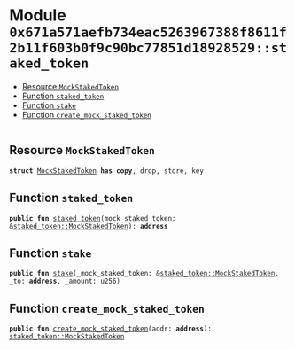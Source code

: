 
<a id="0x671a571aefb734eac5263967388f8611f2b11f603b0f9c90bc77851d18928529_staked_token"></a>

# Module `0x671a571aefb734eac5263967388f8611f2b11f603b0f9c90bc77851d18928529::staked_token`



-  [Resource `MockStakedToken`](#0x671a571aefb734eac5263967388f8611f2b11f603b0f9c90bc77851d18928529_staked_token_MockStakedToken)
-  [Function `staked_token`](#0x671a571aefb734eac5263967388f8611f2b11f603b0f9c90bc77851d18928529_staked_token_staked_token)
-  [Function `stake`](#0x671a571aefb734eac5263967388f8611f2b11f603b0f9c90bc77851d18928529_staked_token_stake)
-  [Function `create_mock_staked_token`](#0x671a571aefb734eac5263967388f8611f2b11f603b0f9c90bc77851d18928529_staked_token_create_mock_staked_token)


<pre><code></code></pre>



<a id="0x671a571aefb734eac5263967388f8611f2b11f603b0f9c90bc77851d18928529_staked_token_MockStakedToken"></a>

## Resource `MockStakedToken`



<pre><code><b>struct</b> <a href="staked_token.md#0x671a571aefb734eac5263967388f8611f2b11f603b0f9c90bc77851d18928529_staked_token_MockStakedToken">MockStakedToken</a> <b>has</b> <b>copy</b>, drop, store, key
</code></pre>



<a id="0x671a571aefb734eac5263967388f8611f2b11f603b0f9c90bc77851d18928529_staked_token_staked_token"></a>

## Function `staked_token`



<pre><code><b>public</b> <b>fun</b> <a href="staked_token.md#0x671a571aefb734eac5263967388f8611f2b11f603b0f9c90bc77851d18928529_staked_token">staked_token</a>(mock_staked_token: &<a href="staked_token.md#0x671a571aefb734eac5263967388f8611f2b11f603b0f9c90bc77851d18928529_staked_token_MockStakedToken">staked_token::MockStakedToken</a>): <b>address</b>
</code></pre>



<a id="0x671a571aefb734eac5263967388f8611f2b11f603b0f9c90bc77851d18928529_staked_token_stake"></a>

## Function `stake`



<pre><code><b>public</b> <b>fun</b> <a href="">stake</a>(_mock_staked_token: &<a href="staked_token.md#0x671a571aefb734eac5263967388f8611f2b11f603b0f9c90bc77851d18928529_staked_token_MockStakedToken">staked_token::MockStakedToken</a>, _to: <b>address</b>, _amount: u256)
</code></pre>



<a id="0x671a571aefb734eac5263967388f8611f2b11f603b0f9c90bc77851d18928529_staked_token_create_mock_staked_token"></a>

## Function `create_mock_staked_token`



<pre><code><b>public</b> <b>fun</b> <a href="staked_token.md#0x671a571aefb734eac5263967388f8611f2b11f603b0f9c90bc77851d18928529_staked_token_create_mock_staked_token">create_mock_staked_token</a>(addr: <b>address</b>): <a href="staked_token.md#0x671a571aefb734eac5263967388f8611f2b11f603b0f9c90bc77851d18928529_staked_token_MockStakedToken">staked_token::MockStakedToken</a>
</code></pre>
